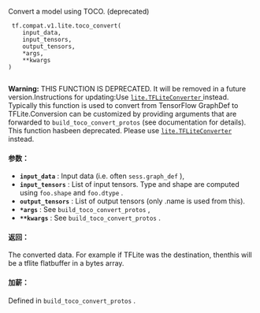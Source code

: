 Convert a model using TOCO. (deprecated)

```
 tf.compat.v1.lite.toco_convert(
    input_data,
    input_tensors,
    output_tensors,
    *args,
    **kwargs
)
 
```


**Warning:**  THIS FUNCTION IS DEPRECATED. It will be removed in a future version.Instructions for updating:Use [ `lite.TFLiteConverter` ](/api_docs/python/tf/lite/TFLiteConverter) instead.
Typically this function is used to convert from TensorFlow GraphDef to TFLite.Conversion can be customized by providing arguments that are forwarded to `build_toco_convert_protos`  (see documentation for details). This function hasbeen deprecated. Please use [ `lite.TFLiteConverter` ](/api_docs/python/tf/lite/TFLiteConverter) instead.

#### 参数：
- **`input_data`** : Input data (i.e. often  `sess.graph_def` ),
- **`input_tensors`** : List of input tensors. Type and shape are computed using `foo.shape`  and  `foo.dtype` .
- **`output_tensors`** : List of output tensors (only .name is used from this).
- **`*args`** : See  `build_toco_convert_protos` ,
- **`**kwargs`** : See  `build_toco_convert_protos` .


#### 返回：
The converted data. For example if TFLite was the destination, thenthis will be a tflite flatbuffer in a bytes array.

#### 加薪：
Defined in  `build_toco_convert_protos` .

